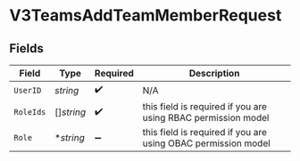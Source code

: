 # V3TeamsAddTeamMemberRequest


## Fields

| Field                                                         | Type                                                          | Required                                                      | Description                                                   |
| ------------------------------------------------------------- | ------------------------------------------------------------- | ------------------------------------------------------------- | ------------------------------------------------------------- |
| `UserID`                                                      | *string*                                                      | :heavy_check_mark:                                            | N/A                                                           |
| `RoleIds`                                                     | []*string*                                                    | :heavy_check_mark:                                            | this field is required if you are using RBAC permission model |
| `Role`                                                        | **string*                                                     | :heavy_minus_sign:                                            | this field is required if you are using OBAC permission model |
